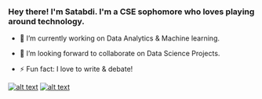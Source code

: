 ### Hey there! I'm Satabdi. I'm a CSE sophomore who loves playing around technology. 


- 🔭 I’m currently working on Data Analytics & Machine learning.

- 👯 I’m looking forward to collaborate on Data Science Projects.

- ⚡ Fun fact: I love to write & debate!



<!-- Please don't remove this: Grab your social icons from https://github.com/carlsednaoui/gitsocial -->

<!-- display the social media buttons in your README -->

[![alt text][1.1]][1]
[![alt text][2.1]][2]


<!-- links to social media icons -->
<!-- no need to change these -->

<!-- icons with padding -->

[1.1]: http://i.imgur.com/tXSoThF.png (twitter icon with padding)
[2.1]: http://i.imgur.com/P3YfQoD.png (facebook icon with padding)

<!-- icons without padding -->

[1.2]: http://i.imgur.com/wWzX9uB.png (twitter icon without padding)
[2.2]: http://i.imgur.com/fep1WsG.png (facebook icon without padding)



<!-- links to your social media accounts -->
<!-- update these accordingly -->

[1]: https://twitter.com/satabdim10
[2]: https://www.facebook.com/satabdi.mishra.716/



<!-- Please don't remove this: Grab your social icons from https://github.com/carlsednaoui/gitsocial -->



